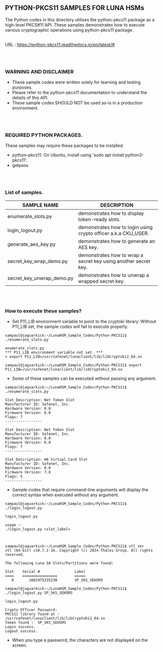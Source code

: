 ## PYTHON-PKCS11 SAMPLES FOR LUNA HSMs

The Python codes in this directory utilises the python-pkcs11 package as a high-level PKCS#11 API.
These samples demonstrates how to execute various cryptographic operations using python-pkcs11 package. <br><br>

URL : https://python-pkcs11.readthedocs.io/en/latest/#



<BR><BR>
### WARNING AND DISCLAIMER
- These sample codes were written solely for learning and testing purposes.
- Please refer to the python-pkcs11 documentation to understand the details of this API.
- These sample codes SHOULD NOT be used as-is in a production environment.



<BR><BR>
### REQUIRED PYTHON PACKAGES.
These samples may require these packages to be installed.
- python-pkcs11. On Ubuntu, install using 'sudo apt install python3-pkcs11'.
- getpass


<BR><BR>
### List of samples.
| SAMPLE NAME | DESCRIPTION |
| --- | --- |
| enumerate_slots.py | demonstrates how to display token-ready slots. |
| login_logout.py | demonstrates how to login using crypto officer a.k.a CKU_USER. |
| generate_aes_key.py | demonstrates how to generate an AES key. |
| secret_key_wrap_demo.py | demonstrates how to wrap a secret key using another secret key. |
| secret_key_unwrap_demo.py | demonstrates how to unwrap a wrapped secret key. |


<BR><BR>
### How to execute these samples?
- Set P11_LIB environment variable to point to the cryptoki library. Without P11_LIB set, the sample codes will fail to execute properly.
```
sampaul@jaguarkick:~/LunaHSM_Sample_Codes/Python-PKCS11$ ./enumerate_slots.py

enumerate_slots.py
*** P11_LIB environment variable not set. ***
> export P11_LIB=/usr/safenet/lunaclient/lib/libCryptoki2_64.so

sampaul@jaguarkick:~/LunaHSM_Sample_Codes/Python-PKCS11$ export P11_LIB=/usr/safenet/lunaclient/lib/libCryptoki2_64.so
```

- Some of these samples can be executed without passing any argument.
```
sampaul@jaguarkick:~/LunaHSM_Sample_Codes/Python-PKCS11$ ./enumerate_slots.py

Slot Description: Net Token Slot
Manufacturer ID: Safenet, Inc.
Hardware Version: 0.0
Firmware Version: 0.0
Flags: 7
-----------------

Slot Description: Net Token Slot
Manufacturer ID: Safenet, Inc.
Hardware Version: 0.0
Firmware Version: 0.0
Flags: 7
-----------------

Slot Description: HA Virtual Card Slot
Manufacturer ID: Safenet, Inc.
Hardware Version: 0.0
Firmware Version: 7.8
Flags: 5
-----------------
```

- Sample codes that require command-line arguments will display the correct syntax when executed without any argument.
```
sampaul@jaguarkick:~/LunaHSM_Sample_Codes/Python-PKCS11$ ./login_logout.py

login_logout.py

usage :-
./login_logout.py <slot_label>



sampaul@jaguarkick:~/LunaHSM_Sample_Codes/Python-PKCS11$ vtl ver
vtl (64-bit) v10.7.2-16. Copyright (c) 2024 Thales Group. All rights reserved.

The following Luna SA Slots/Partitions were found:

Slot    Serial #                Label
====    ================        =====
   0       1682975235230        SP_SKS_SEHSM3

sampaul@jaguarkick:~/LunaHSM_Sample_Codes/Python-PKCS11$ ./login_logout.py SP_SKS_SEHSM3

login_logout.py

Crypto Officer Password:
PKCS11 library found at :  /usr/safenet/lunaclient/lib/libCryptoki2_64.so
Token found :  SP_SKS_SEHSM3
Login success.
Logout success.

```
- When you type a password, the characters are not displayed on the screen.
